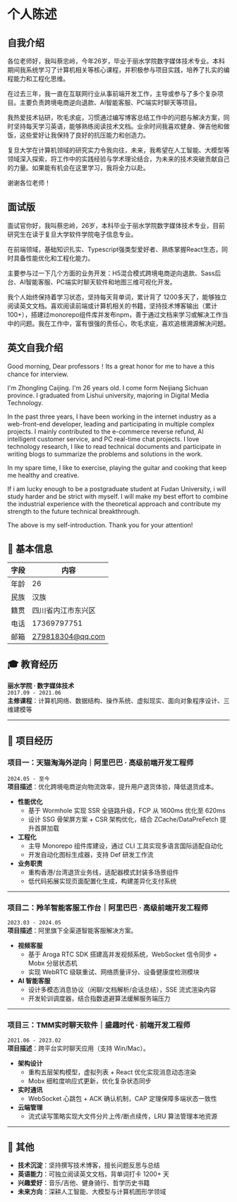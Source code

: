 # 个人陈述

## 自我介绍

各位老师好，我叫蔡忠岭，今年26岁，毕业于丽水学院数字媒体技术专业。本科期间我系统学习了计算机相关等核心课程，并积极参与项目实践，培养了扎实的编程能力和工程化思维。

在过去三年，我一直在互联网行业从事前端开发工作，主导或参与了多个复杂项目。主要负责跨境电商逆向退款、AI智能客服、PC端实时聊天等项目。

我热爱技术钻研，吹毛求疵，习惯通过编写博客总结工作中的问题与解决方案，同时坚持每天学习英语，能够熟练阅读技术文档。业余时间我喜欢健身、弹吉他和做饭，这些爱好让我保持了良好的抗压能力和创造力。

复旦大学在计算机领域的研究实力令我向往，未来，我希望在人工智能、大模型等领域深入探索，将工作中的实践经验与学术理论结合，为未来的技术突破贡献自己的力量。如果能有机会在这里学习，我将全力以赴。

谢谢各位老师！


## 面试版

面试官你好，我叫蔡忠岭，26岁，本科毕业于丽水学院数字媒体技术专业，目前研究生在读于复旦大学软件学院电子信息专业。

在前端领域，基础知识扎实、Typescript强类型爱好者、熟练掌握React生态，同时具备性能优化和工程化能力。

主要参与过一下几个方面的业务开发：H5混合模式跨境电商逆向退款、Sass后台、AI智能客服、PC端实时聊天软件和地图三维可视化开发。

我个人始终保持着学习状态，坚持每天背单词，累计背了 1200多天了，能够独立阅读英文文档。喜欢阅读前端或计算机相关的书籍，坚持技术博客输出（累计100+），搭建过monorepo组件库并发布npm，善于通过文档来学习或解决工作当中的问题。我在工作中，富有很强的责任心，吹毛求疵，喜欢追根溯源解决问题。


## 英文自我介绍

Good morning, Dear professors！Its a great honor for me to have a this chance for interview.

I'm Zhongling Caijing. I'm 26 years old. I come form Neijiang Sichuan province. I graduated from Lishui university, majoring in Digital Media Technology.

In the past three years, I have been working in the internet industry as a web-front-end developer, leading and participating in multiple complex projects. I mainly contributed to the e-commerce reverse refund, AI intelligent customer service, and PC real-time chat projects.
I love technology research, I like to read technical documents and participate in writing blogs to summarize the problems and solutions in the work. 

In my spare time, I like to exercise, playing the guitar and cooking that keep me healthy and creative. 

If i am lucky enough to be a postgraduate student at Fudan University, i will study harder and be strict with myself. I will make my best effort to combine the industrial experience with the theoretical approach and contribute my strength to the future technical breakthrough.

The above is my self-introduction. Thank you for your attention!

## 📮 基本信息
| **字段** | **内容**           |
| -------- | ------------------ |
| 年龄     | 26                 |
| 民族     | 汉族               |
| 籍贯     | 四川省内江市东兴区 |
| 电话     | 17369797751        |
| 邮箱     | 279818304@qq.com   |

## 🎓 教育经历
**丽水学院 · 数字媒体技术**  
`2017.09 - 2021.06`  
**主修课程**：计算机网络、数据结构、操作系统、虚拟现实、面向对象程序设计、三维建模等  

---

## 🚀 项目经历

### 项目一：天猫淘海外逆向｜阿里巴巴 · 高级前端开发工程师  
`2024.05 - 至今`  
**项目描述**：优化跨境电商逆向物流效率，提升用户退货体验，降低退货成本。  
- **性能优化**  
  - 基于 Wormhole 实现 SSR 全链路升级，FCP 从 1600ms 优化至 620ms  
  - 设计 SSG 骨架屏方案 + CSR 架构优化，结合 ZCache/DataPreFetch 提升首屏加载  
- **工程化**  
  - 主导 Monorepo 组件库建设，通过 CLI 工具实现多语言国际适配自动化  
  - 开发自动化图标生成器，支持 Def 研发工作流  
- **业务职责**  
  - 重构香港/台湾退货业务线，适配器模式封装多场景组件  
  - 低代码拓展实现页面配置化生成，构建差异化支付系统  

---

### 项目二：羚羊智能客服工作台｜阿里巴巴 · 高级前端开发工程师  
`2023.03 - 2024.05`  
**项目描述**：阿里旗下全渠道智能客服解决方案。  
- **视频客服**  
  - 基于 Aroga RTC SDK 搭建高并发视频系统，WebSocket 信令同步 + Mobx 分层状态机  
  - 实现 WebRTC 级联重试、网络质量评分、设备健康度检测模块  
- **AI 智能客服**  
  - 设计多模态消息协议（闲聊/文档解析/会话总结），SSE 流式渲染内容  
  - 开发轮训调度器，结合指数退避算法缓解服务端压力  

---

### 项目三：TMM实时聊天软件｜盛趣时代 · 前端开发工程师  
`2021.06 - 2023.02`  
**项目描述**：跨平台实时聊天应用（支持 Win/Mac）。  
- **架构设计**  
  - 重构五层架构模型，虚拟列表 + React 优化实现消息动态渲染  
  - Mobx 细粒度响应式更新，优化复杂状态同步  
- **实时通讯**  
  - WebSocket 心跳包 + ACK 确认机制，CAP 定理保障多端状态一致性  
- **云端管理**  
  - 流式读写策略实现大文件分片上传/断点续传，LRU 算法管理本地资源  

---

## 🌟 其他
- **技术沉淀**：坚持撰写技术博客，擅长问题反思与总结  
- **英语能力**：可独立阅读英文文档，背单词打卡 1200+ 天  
- **兴趣爱好**：音乐/吉他、健身骑行、哲学历史书籍  
- **未来方向**：深耕人工智能、大模型与计算机图形学领域  

